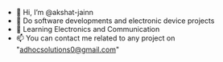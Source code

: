 - 👋 Hi, I’m @akshat-jainn
- 👀 Do software developments and electronic device projects
- 🌱 Learning Electronics and Communication 
- 📫 You can contact me related to any project on "adhocsolutions0@gmail.com"

<!---
akshat-jainn/akshat-jainn is a ✨ special ✨ repository because its `README.md` (this file) appears on your GitHub profile.
You can click the Preview link to take a look at your changes.
--->
